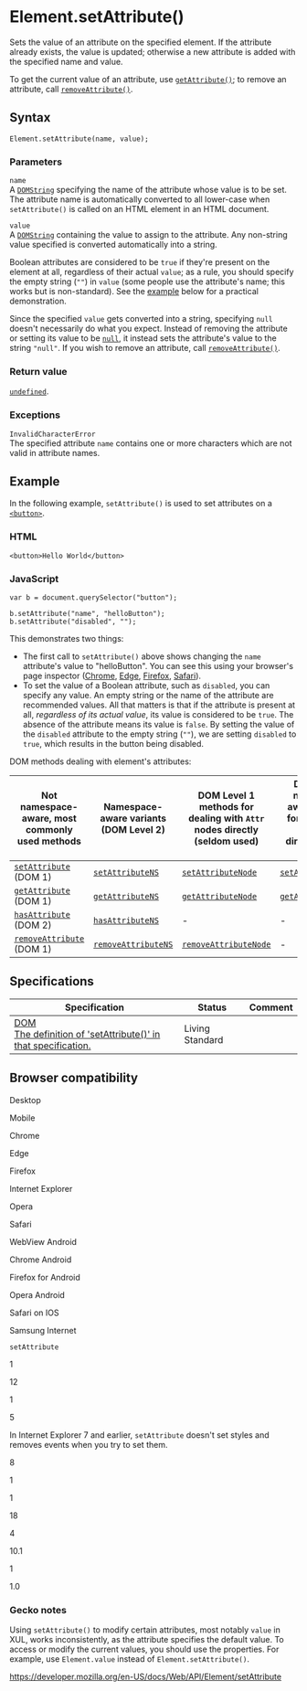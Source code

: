 # Element.setAttribute()

Sets the value of an attribute on the specified element. If the attribute already exists, the value is updated; otherwise a new attribute is added with the specified name and value.

To get the current value of an attribute, use [`getAttribute()`](getattribute); to remove an attribute, call [`removeAttribute()`](removeattribute).

## Syntax

    Element.setAttribute(name, value);

### Parameters

`name`  
A [`DOMString`](../domstring) specifying the name of the attribute whose value is to be set. The attribute name is automatically converted to all lower-case when `setAttribute()` is called on an HTML element in an HTML document.

`value`  
A [`DOMString`](../domstring) containing the value to assign to the attribute. Any non-string value specified is converted automatically into a string.

Boolean attributes are considered to be `true` if they're present on the element at all, regardless of their actual `value`; as a rule, you should specify the empty string (`""`) in `value` (some people use the attribute's name; this works but is non-standard). See the [example](#example) below for a practical demonstration.

Since the specified `value` gets converted into a string, specifying `null` doesn't necessarily do what you expect. Instead of removing the attribute or setting its value to be [`null`](https://developer.mozilla.org/en-US/docs/Web/JavaScript/Reference/Global_Objects/null), it instead sets the attribute's value to the string `"null"`. If you wish to remove an attribute, call [`removeAttribute()`](removeattribute).

### Return value

[`undefined`](https://developer.mozilla.org/en-US/docs/Web/JavaScript/Reference/Global_Objects/undefined).

### Exceptions

`InvalidCharacterError`  
The specified attribute `name` contains one or more characters which are not valid in attribute names.

## Example

In the following example, `setAttribute()` is used to set attributes on a [`<button>`](https://developer.mozilla.org/en-US/docs/Web/HTML/Element/button).

### HTML

    <button>Hello World</button>

### JavaScript

    var b = document.querySelector("button");

    b.setAttribute("name", "helloButton");
    b.setAttribute("disabled", "");

This demonstrates two things:

- The first call to `setAttribute()` above shows changing the `name` attribute's value to "helloButton". You can see this using your browser's page inspector ([Chrome](https://developers.google.com/web/tools/chrome-devtools/inspect-styles), [Edge](https://docs.microsoft.com/en-us/microsoft-edge/f12-devtools-guide/dom-explorer), [Firefox](https://developer.mozilla.org/en-US/docs/Tools/Page_Inspector), [Safari](https://developer.apple.com/library/content/documentation/AppleApplications/Conceptual/Safari_Developer_Guide/Introduction/Introduction.html)).
- To set the value of a Boolean attribute, such as `disabled`, you can specify any value. An empty string or the name of the attribute are recommended values. All that matters is that if the attribute is present at all, _regardless of its actual value_, its value is considered to be `true`. The absence of the attribute means its value is `false`. By setting the value of the `disabled` attribute to the empty string (`""`), we are setting `disabled` to `true`, which results in the button being disabled.

DOM methods dealing with element's attributes:

<table><thead><tr class="header"><th>Not namespace-aware, most commonly used methods</th><th>Namespace-aware variants (DOM Level 2)</th><th>DOM Level 1 methods for dealing with <code>Attr</code> nodes directly (seldom used)</th><th>DOM Level 2 namespace-aware methods for dealing with <code>Attr</code> nodes directly (seldom used)</th></tr></thead><tbody><tr class="odd"><td><a href="setattribute"><code>setAttribute</code></a> (DOM 1)</td><td><a href="setattributens"><code>setAttributeNS</code></a></td><td><a href="setattributenode"><code>setAttributeNode</code></a></td><td><a href="setattributenodens"><code>setAttributeNodeNS</code></a></td></tr><tr class="even"><td><a href="getattribute"><code>getAttribute</code></a> (DOM 1)</td><td><a href="getattributens"><code>getAttributeNS</code></a></td><td><a href="getattributenode"><code>getAttributeNode</code></a></td><td><a href="getattributenodens"><code>getAttributeNodeNS</code></a></td></tr><tr class="odd"><td><a href="hasattribute"><code>hasAttribute</code></a> (DOM 2)</td><td><a href="hasattributens"><code>hasAttributeNS</code></a></td><td>-</td><td>-</td></tr><tr class="even"><td><a href="removeattribute"><code>removeAttribute</code></a> (DOM 1)</td><td><a href="removeattributens"><code>removeAttributeNS</code></a></td><td><a href="removeattributenode"><code>removeAttributeNode</code></a></td><td>-</td></tr></tbody></table>

## Specifications

<table><thead><tr class="header"><th>Specification</th><th>Status</th><th>Comment</th></tr></thead><tbody><tr class="odd"><td><a href="https://dom.spec.whatwg.org/#dom-element-setattribute">DOM<br />
<span class="small">The definition of 'setAttribute()' in that specification.</span></a></td><td><span class="spec-living">Living Standard</span></td><td></td></tr></tbody></table>

## Browser compatibility

Desktop

Mobile

Chrome

Edge

Firefox

Internet Explorer

Opera

Safari

WebView Android

Chrome Android

Firefox for Android

Opera Android

Safari on IOS

Samsung Internet

`setAttribute`

1

12

1

5

In Internet Explorer 7 and earlier, `setAttribute` doesn't set styles and removes events when you try to set them.

8

1

1

18

4

10.1

1

1.0

### Gecko notes

Using `setAttribute()` to modify certain attributes, most notably `value` in XUL, works inconsistently, as the attribute specifies the default value. To access or modify the current values, you should use the properties. For example, use `Element.value` instead of `Element.setAttribute()`.

<a href="https://developer.mozilla.org/en-US/docs/Web/API/Element/setAttribute" class="_attribution-link">https://developer.mozilla.org/en-US/docs/Web/API/Element/setAttribute</a>
